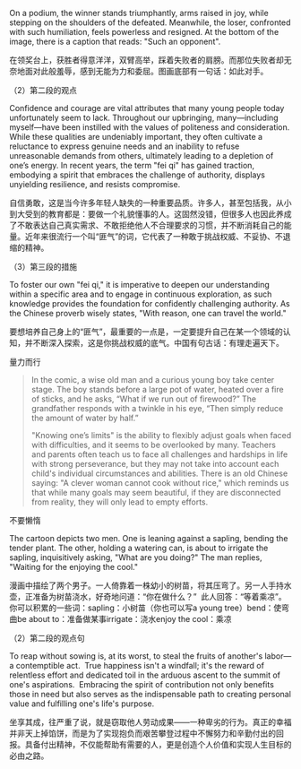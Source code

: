 On a podium, the winner stands triumphantly, arms raised in joy, while stepping on the shoulders of the defeated. Meanwhile, the loser, confronted with such humiliation, feels powerless and resigned. At the bottom of the image, there is a caption that reads: "Such an opponent".

在领奖台上，获胜者得意洋洋，双臂高举，踩着失败者的肩膀。而那位失败者却无奈地面对此般羞辱，感到无能为力和委屈。图画底部有一句话：如此对手。

（2）第二段的观点

Confidence and courage are vital attributes that many young people today unfortunately seem to lack. Throughout our upbringing, many—including myself—have been instilled with the values of politeness and consideration. While these qualities are undeniably important, they often cultivate a reluctance to express genuine needs and an inability to refuse unreasonable demands from others, ultimately leading to a depletion of one’s energy. In recent years, the term "fei qi" has gained traction, embodying a spirit that embraces the challenge of authority, displays unyielding resilience, and resists compromise.

自信勇敢，这是当今许多年轻人缺失的一种重要品质。许多人，甚至包括我，从小到大受到的教育都是：要做一个礼貌懂事的人。这固然没错，但很多人也因此养成了不敢表达自己真实需求、不敢拒绝他人不合理要求的习惯，并不断消耗自己的能量。近年来很流行一个叫“匪气”的词，它代表了一种敢于挑战权威、不妥协、不退缩的精神。

（3）第三段的措施

To foster our own "fei qi," it is imperative to deepen our understanding within a specific area and to engage in continuous exploration, as such knowledge provides the foundation for confidently challenging authority. As the Chinese proverb wisely states, "With reason, one can travel the world."

要想培养自己身上的“匪气”，最重要的一点是，一定要提升自己在某一个领域的认知，并不断深入探索，这是你挑战权威的底气。中国有句古话：有理走遍天下。

量力而行

> In the comic, a wise old man and a curious young boy take center stage. The boy stands before a large pot of water, heated over a fire of sticks, and he asks, “What if we run out of firewood?” The grandfather responds with a twinkle in his eye, “Then simply reduce the amount of water by half.”
>
> "Knowing one’s limits" is the ability to flexibly adjust goals when faced with difficulties, and it seems to be overlooked by many. Teachers and parents often teach us to face all challenges and hardships in life with strong perseverance, but they may not take into account each child's individual circumstances and abilities. There is an old Chinese saying: "A clever woman cannot cook without rice," which reminds us that while many goals may seem beautiful, if they are disconnected from reality, they will only lead to empty efforts.

不要懒惰

The cartoon depicts two men. One is leaning against a sapling, bending the tender plant. The other, holding a watering can, is about to irrigate the sapling, inquisitively asking, "What are you doing?" The man replies, "Waiting for the enjoying the cool."

漫画中描绘了两个男子。一人倚靠着一株幼小的树苗，将其压弯了。另一人手持水壶，正准备为树苗浇水，好奇地问道：“你在做什么？”  此人回答：“等着乘凉”。你可以积累的一些词：sapling：小树苗（你也可以写a young tree）bend：使弯曲be about to：准备做某事irrigate：浇水enjoy the cool：乘凉

（2）第二段的观点句

To reap without sowing is, at its worst, to steal the fruits of another's labor—a contemptible act.  True happiness isn't a windfall; it's the reward of relentless effort and dedicated toil in the arduous ascent to the summit of one's aspirations.  Embracing the spirit of contribution not only benefits those in need but also serves as the indispensable path to creating personal value and fulfilling one's life's purpose.

坐享其成，往严重了说，就是窃取他人劳动成果——一种卑劣的行为。真正的幸福并非天上掉馅饼，而是为了实现抱负而艰苦攀登过程中不懈努力和辛勤付出的回报。具备付出精神，不仅能帮助有需要的人，更是创造个人价值和实现人生目标的必由之路。
